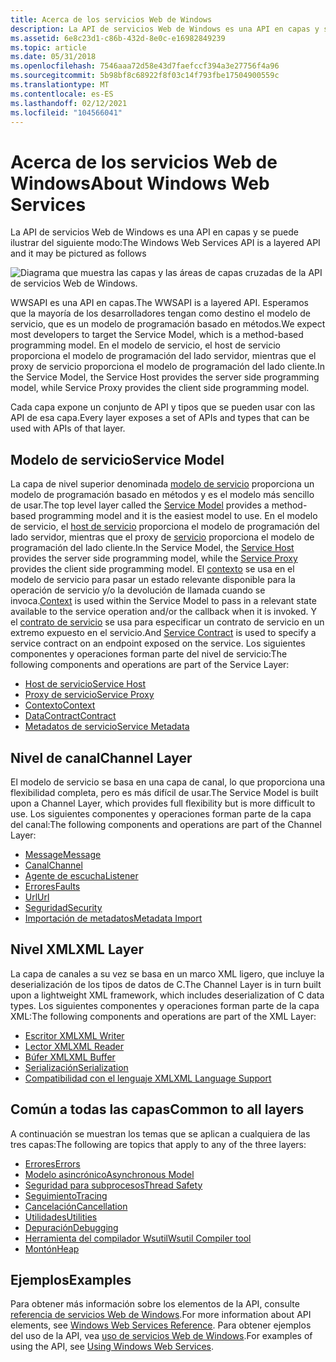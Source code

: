 ```yaml
---
title: Acerca de los servicios Web de Windows
description: La API de servicios Web de Windows es una API en capas y se puede mostrar como se indica a continuación.
ms.assetid: 6e8c23d1-c86b-432d-8e0c-e16982849239
ms.topic: article
ms.date: 05/31/2018
ms.openlocfilehash: 7546aaa72d58e43d7faefccf394a3e27756f4a96
ms.sourcegitcommit: 5b98bf8c68922f8f03c14f793fbe17504900559c
ms.translationtype: MT
ms.contentlocale: es-ES
ms.lasthandoff: 02/12/2021
ms.locfileid: "104566041"
---
```

# <a name="about-windows-web-services"></a><span data-ttu-id="e8828-103">Acerca de los servicios Web de Windows</span><span class="sxs-lookup"><span data-stu-id="e8828-103">About Windows Web Services</span></span>

<span data-ttu-id="e8828-104">La API de servicios Web de Windows es una API en capas y se puede ilustrar del siguiente modo:</span><span class="sxs-lookup"><span data-stu-id="e8828-104">The Windows Web Services API is a layered API and it may be pictured as follows</span></span>

![Diagrama que muestra las capas y las áreas de capas cruzadas de la API de servicios Web de Windows.](images/apistack.png)

<span data-ttu-id="e8828-106">WWSAPI es una API en capas.</span><span class="sxs-lookup"><span data-stu-id="e8828-106">The WWSAPI is a layered API.</span></span> <span data-ttu-id="e8828-107">Esperamos que la mayoría de los desarrolladores tengan como destino el modelo de servicio, que es un modelo de programación basado en métodos.</span><span class="sxs-lookup"><span data-stu-id="e8828-107">We expect most developers to target the Service Model, which is a method-based programming model.</span></span> <span data-ttu-id="e8828-108">En el modelo de servicio, el host de servicio proporciona el modelo de programación del lado servidor, mientras que el proxy de servicio proporciona el modelo de programación del lado cliente.</span><span class="sxs-lookup"><span data-stu-id="e8828-108">In the Service Model, the Service Host provides the server side programming model, while Service Proxy provides the client side programming model.</span></span>

<span data-ttu-id="e8828-109">Cada capa expone un conjunto de API y tipos que se pueden usar con las API de esa capa.</span><span class="sxs-lookup"><span data-stu-id="e8828-109">Every layer exposes a set of APIs and types that can be used with APIs of that layer.</span></span>

## <a name="service-model"></a><span data-ttu-id="e8828-110">Modelo de servicio</span><span class="sxs-lookup"><span data-stu-id="e8828-110">Service Model</span></span>

<span data-ttu-id="e8828-111">La capa de nivel superior denominada [modelo de servicio](service-model-layer-overview.md) proporciona un modelo de programación basado en métodos y es el modelo más sencillo de usar.</span><span class="sxs-lookup"><span data-stu-id="e8828-111">The top level layer called the [Service Model](service-model-layer-overview.md) provides a method-based programming model and it is the easiest model to use.</span></span> <span data-ttu-id="e8828-112">En el modelo de servicio, el [host de servicio](service-host.md) proporciona el modelo de programación del lado servidor, mientras que el proxy de [servicio](service-proxy.md) proporciona el modelo de programación del lado cliente.</span><span class="sxs-lookup"><span data-stu-id="e8828-112">In the Service Model, the [Service Host](service-host.md) provides the server side programming model, while the [Service Proxy](service-proxy.md) provides the client side programming model.</span></span> <span data-ttu-id="e8828-113">El [contexto](context.md) se usa en el modelo de servicio para pasar un estado relevante disponible para la operación de servicio y/o la devolución de llamada cuando se invoca.</span><span class="sxs-lookup"><span data-stu-id="e8828-113">[Context](context.md) is used within the Service Model to pass in a relevant state available to the service operation and/or the callback when it is invoked.</span></span> <span data-ttu-id="e8828-114">Y el [contrato de servicio](contract.md) se usa para especificar un contrato de servicio en un extremo expuesto en el servicio.</span><span class="sxs-lookup"><span data-stu-id="e8828-114">And [Service Contract](contract.md) is used to specify a service contract on an endpoint exposed on the service.</span></span> <span data-ttu-id="e8828-115">Los siguientes componentes y operaciones forman parte del nivel de servicio:</span><span class="sxs-lookup"><span data-stu-id="e8828-115">The following components and operations are part of the Service Layer:</span></span>

-   [<span data-ttu-id="e8828-116">Host de servicio</span><span class="sxs-lookup"><span data-stu-id="e8828-116">Service Host</span></span>](service-host.md)
-   [<span data-ttu-id="e8828-117">Proxy de servicio</span><span class="sxs-lookup"><span data-stu-id="e8828-117">Service Proxy</span></span>](service-proxy.md)
-   [<span data-ttu-id="e8828-118">Contexto</span><span class="sxs-lookup"><span data-stu-id="e8828-118">Context</span></span>](context.md)
-   [<span data-ttu-id="e8828-119">DataContract</span><span class="sxs-lookup"><span data-stu-id="e8828-119">Contract</span></span>](contract.md)
-   [<span data-ttu-id="e8828-120">Metadatos de servicio</span><span class="sxs-lookup"><span data-stu-id="e8828-120">Service Metadata</span></span>](service-metadata.md)

## <a name="channel-layer"></a><span data-ttu-id="e8828-121">Nivel de canal</span><span class="sxs-lookup"><span data-stu-id="e8828-121">Channel Layer</span></span>

<span data-ttu-id="e8828-122">El modelo de servicio se basa en una capa de canal, lo que proporciona una flexibilidad completa, pero es más difícil de usar.</span><span class="sxs-lookup"><span data-stu-id="e8828-122">The Service Model is built upon a Channel Layer, which provides full flexibility but is more difficult to use.</span></span> <span data-ttu-id="e8828-123">Los siguientes componentes y operaciones forman parte de la capa del canal:</span><span class="sxs-lookup"><span data-stu-id="e8828-123">The following components and operations are part of the Channel Layer:</span></span>

-   [<span data-ttu-id="e8828-124">Message</span><span class="sxs-lookup"><span data-stu-id="e8828-124">Message</span></span>](message.md)
-   [<span data-ttu-id="e8828-125">Canal</span><span class="sxs-lookup"><span data-stu-id="e8828-125">Channel</span></span>](channel.md)
-   [<span data-ttu-id="e8828-126">Agente de escucha</span><span class="sxs-lookup"><span data-stu-id="e8828-126">Listener</span></span>](listener.md)
-   [<span data-ttu-id="e8828-127">Errores</span><span class="sxs-lookup"><span data-stu-id="e8828-127">Faults</span></span>](faults.md)
-   [<span data-ttu-id="e8828-128">Url</span><span class="sxs-lookup"><span data-stu-id="e8828-128">Url</span></span>](url.md)
-   [<span data-ttu-id="e8828-129">Seguridad</span><span class="sxs-lookup"><span data-stu-id="e8828-129">Security</span></span>](security-overview.md)
-   [<span data-ttu-id="e8828-130">Importación de metadatos</span><span class="sxs-lookup"><span data-stu-id="e8828-130">Metadata Import</span></span>](metadata-import.md)

## <a name="xml-layer"></a><span data-ttu-id="e8828-131">Nivel XML</span><span class="sxs-lookup"><span data-stu-id="e8828-131">XML Layer</span></span>

<span data-ttu-id="e8828-132">La capa de canales a su vez se basa en un marco XML ligero, que incluye la deserialización de los tipos de datos de C.</span><span class="sxs-lookup"><span data-stu-id="e8828-132">The Channel Layer is in turn built upon a lightweight XML framework, which includes deserialization of C data types.</span></span> <span data-ttu-id="e8828-133">Los siguientes componentes y operaciones forman parte de la capa XML:</span><span class="sxs-lookup"><span data-stu-id="e8828-133">The following components and operations are part of the XML Layer:</span></span>

-   [<span data-ttu-id="e8828-134">Escritor XML</span><span class="sxs-lookup"><span data-stu-id="e8828-134">XML Writer</span></span>](xml-writer.md)
-   [<span data-ttu-id="e8828-135">Lector XML</span><span class="sxs-lookup"><span data-stu-id="e8828-135">XML Reader</span></span>](xml-reader.md)
-   [<span data-ttu-id="e8828-136">Búfer XML</span><span class="sxs-lookup"><span data-stu-id="e8828-136">XML Buffer</span></span>](xml-buffer.md)
-   [<span data-ttu-id="e8828-137">Serialización</span><span class="sxs-lookup"><span data-stu-id="e8828-137">Serialization</span></span>](serialization.md)
-   [<span data-ttu-id="e8828-138">Compatibilidad con el lenguaje XML</span><span class="sxs-lookup"><span data-stu-id="e8828-138">XML Language Support</span></span>](xml-language-support.md)

## <a name="common-to-all-layers"></a><span data-ttu-id="e8828-139">Común a todas las capas</span><span class="sxs-lookup"><span data-stu-id="e8828-139">Common to all layers</span></span>

<span data-ttu-id="e8828-140">A continuación se muestran los temas que se aplican a cualquiera de las tres capas:</span><span class="sxs-lookup"><span data-stu-id="e8828-140">The following are topics that apply to any of the three layers:</span></span>

-   [<span data-ttu-id="e8828-141">Errores</span><span class="sxs-lookup"><span data-stu-id="e8828-141">Errors</span></span>](errors.md)
-   [<span data-ttu-id="e8828-142">Modelo asincrónico</span><span class="sxs-lookup"><span data-stu-id="e8828-142">Asynchronous Model</span></span>](asynchronous-model.md)
-   [<span data-ttu-id="e8828-143">Seguridad para subprocesos</span><span class="sxs-lookup"><span data-stu-id="e8828-143">Thread Safety</span></span>](thread-safety.md)
-   [<span data-ttu-id="e8828-144">Seguimiento</span><span class="sxs-lookup"><span data-stu-id="e8828-144">Tracing</span></span>](tracing.md)
-   [<span data-ttu-id="e8828-145">Cancelación</span><span class="sxs-lookup"><span data-stu-id="e8828-145">Cancellation</span></span>](cancellation.md)
-   [<span data-ttu-id="e8828-146">Utilidades</span><span class="sxs-lookup"><span data-stu-id="e8828-146">Utilities</span></span>](utilities.md)
-   [<span data-ttu-id="e8828-147">Depuración</span><span class="sxs-lookup"><span data-stu-id="e8828-147">Debugging</span></span>](debugging.md)
-   [<span data-ttu-id="e8828-148">Herramienta del compilador Wsutil</span><span class="sxs-lookup"><span data-stu-id="e8828-148">Wsutil Compiler tool</span></span>](wsutil-compiler-tool.md)
-   [<span data-ttu-id="e8828-149">Montón</span><span class="sxs-lookup"><span data-stu-id="e8828-149">Heap</span></span>](heap.md)

## <a name="examples"></a><span data-ttu-id="e8828-150">Ejemplos</span><span class="sxs-lookup"><span data-stu-id="e8828-150">Examples</span></span>

<span data-ttu-id="e8828-151">Para obtener más información sobre los elementos de la API, consulte [referencia de servicios Web de Windows](windows-web-services-reference.md).</span><span class="sxs-lookup"><span data-stu-id="e8828-151">For more information about API elements, see [Windows Web Services Reference](windows-web-services-reference.md).</span></span> <span data-ttu-id="e8828-152">Para obtener ejemplos del uso de la API, vea [uso de servicios Web de Windows](using-windows-web-services.md).</span><span class="sxs-lookup"><span data-stu-id="e8828-152">For examples of using the API, see [Using Windows Web Services](using-windows-web-services.md).</span></span>

 

 




